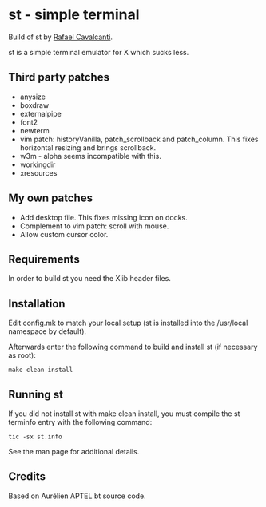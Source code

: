 # st - simple terminal

Build of st by [Rafael Cavalcanti](https://rafaelc.org/dev).

st is a simple terminal emulator for X which sucks less.

## Third party patches

- anysize
- boxdraw
- externalpipe
- font2
- newterm
- vim patch: historyVanilla, patch_scrollback and patch_column. This fixes horizontal resizing and brings scrollback.
- w3m - alpha seems incompatible with this.
- workingdir
- xresources

## My own patches

- Add desktop file. This fixes missing icon on docks.
- Complement to vim patch: scroll with mouse.
- Allow custom cursor color.

## Requirements

In order to build st you need the Xlib header files.

## Installation

Edit config.mk to match your local setup (st is installed into
the /usr/local namespace by default).

Afterwards enter the following command to build and install st (if
necessary as root):

    make clean install

## Running st

If you did not install st with make clean install, you must compile
the st terminfo entry with the following command:

    tic -sx st.info

See the man page for additional details.

## Credits

Based on Aurélien APTEL <aurelien dot aptel at gmail dot com> bt source code.

